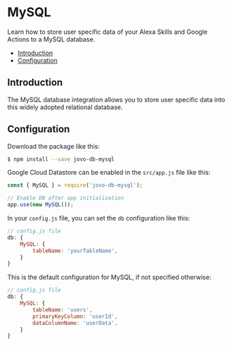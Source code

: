 # MySQL

Learn how to store user specific data of your Alexa Skills and Google Actions to a MySQL database.

* [Introduction](#introduction)
* [Configuration](#configuration)


## Introduction

The MySQL database integration allows you to store user specific data into this widely adopted relational database. 


## Configuration

Download the package like this:

```sh
$ npm install --save jovo-db-mysql
```

Google Cloud Datastore can be enabled in the `src/app.js` file like this:

```javascript
const { MySQL } = require('jovo-db-mysql');

// Enable DB after app initialization
app.use(new MySQL());
```

In your `config.js` file, you can set the `db` configuration like this:

```javascript
// config.js file
db: {
    MySQL: {
        tableName: 'yourTableName',
    }
}
```

This is the default configuration for MySQL, if not specified otherwise:

```javascript
// config.js file
db: {
    MySQL: {
        tableName: 'users',
        primaryKeyColumn: 'userId',
        dataColumnName: 'userData',
    }
}
```


<!--[metadata]: {"description": "Learn how to store user specific data of your Alexa Skills and Google Actions to a MySQL database.",
"route": "databases/mysql" }-->